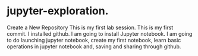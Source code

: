 # jupyter-exploration.
Create a New Repository
This is my first lab session.
This is my first commit.
I installed github.
I am going to install Jupyter notebook.
I am going to do launching jupyter notebook, create my first notebook, learn basic operations in jupyter notebook and, saving and sharing through github.
